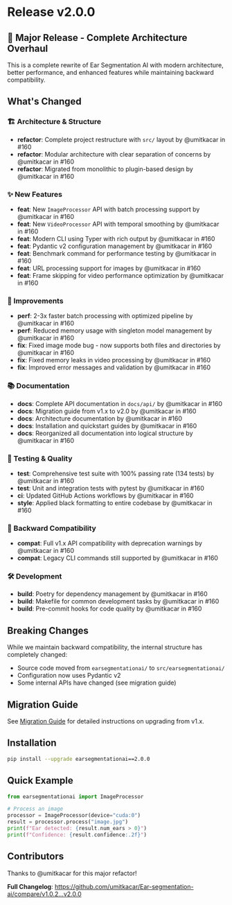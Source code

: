 # Release v2.0.0

## 🎉 Major Release - Complete Architecture Overhaul

This is a complete rewrite of Ear Segmentation AI with modern architecture, better performance, and enhanced features while maintaining backward compatibility.

## What's Changed

### 🏗️ Architecture & Structure
* **refactor**: Complete project restructure with `src/` layout by @umitkacar in #160
* **refactor**: Modular architecture with clear separation of concerns by @umitkacar in #160
* **refactor**: Migrated from monolithic to plugin-based design by @umitkacar in #160

### ✨ New Features
* **feat**: New `ImageProcessor` API with batch processing support by @umitkacar in #160
* **feat**: New `VideoProcessor` API with temporal smoothing by @umitkacar in #160
* **feat**: Modern CLI using Typer with rich output by @umitkacar in #160
* **feat**: Pydantic v2 configuration management by @umitkacar in #160
* **feat**: Benchmark command for performance testing by @umitkacar in #160
* **feat**: URL processing support for images by @umitkacar in #160
* **feat**: Frame skipping for video performance optimization by @umitkacar in #160

### 🔧 Improvements
* **perf**: 2-3x faster batch processing with optimized pipeline by @umitkacar in #160
* **perf**: Reduced memory usage with singleton model management by @umitkacar in #160
* **fix**: Fixed image mode bug - now supports both files and directories by @umitkacar in #160
* **fix**: Fixed memory leaks in video processing by @umitkacar in #160
* **fix**: Improved error messages and validation by @umitkacar in #160

### 📚 Documentation
* **docs**: Complete API documentation in `docs/api/` by @umitkacar in #160
* **docs**: Migration guide from v1.x to v2.0 by @umitkacar in #160
* **docs**: Architecture documentation by @umitkacar in #160
* **docs**: Installation and quickstart guides by @umitkacar in #160
* **docs**: Reorganized all documentation into logical structure by @umitkacar in #160

### 🧪 Testing & Quality
* **test**: Comprehensive test suite with 100% passing rate (134 tests) by @umitkacar in #160
* **test**: Unit and integration tests with pytest by @umitkacar in #160
* **ci**: Updated GitHub Actions workflows by @umitkacar in #160
* **style**: Applied black formatting to entire codebase by @umitkacar in #160

### 🔄 Backward Compatibility
* **compat**: Full v1.x API compatibility with deprecation warnings by @umitkacar in #160
* **compat**: Legacy CLI commands still supported by @umitkacar in #160

### 🛠️ Development
* **build**: Poetry for dependency management by @umitkacar in #160
* **build**: Makefile for common development tasks by @umitkacar in #160
* **build**: Pre-commit hooks for code quality by @umitkacar in #160

## Breaking Changes

While we maintain backward compatibility, the internal structure has completely changed:
- Source code moved from `earsegmentationai/` to `src/earsegmentationai/`
- Configuration now uses Pydantic v2
- Some internal APIs have changed (see migration guide)

## Migration Guide

See [Migration Guide](https://github.com/umitkacar/Ear-segmentation-ai/blob/main/docs/migration/MIGRATION.md) for detailed instructions on upgrading from v1.x.

## Installation

```bash
pip install --upgrade earsegmentationai==2.0.0
```

## Quick Example

```python
from earsegmentationai import ImageProcessor

# Process an image
processor = ImageProcessor(device="cuda:0")
result = processor.process("image.jpg")
print(f"Ear detected: {result.num_ears > 0}")
print(f"Confidence: {result.confidence:.2f}")
```

## Contributors

Thanks to @umitkacar for this major refactor!

**Full Changelog**: https://github.com/umitkacar/Ear-segmentation-ai/compare/v1.0.2...v2.0.0
